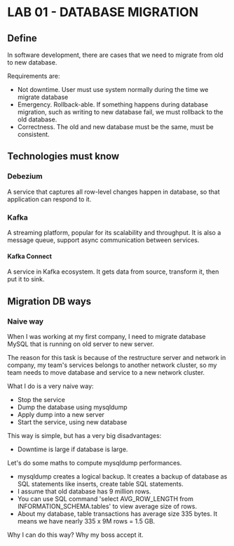 # LAB 01 - DATABASE MIGRATION

## Define

In software development, there are cases that we need to migrate from old to new database.

Requirements are:

- Not downtime. User must use system normally during the time we migrate database
- Emergency. Rollback-able. If something happens during database migration, such as writing to new database fail, we
  must rollback to the old database.
- Correctness. The old and new database must be the same, must be consistent.

## Technologies must know

### Debezium

A service that captures all row-level changes happen in database, so that application can respond to it.

### Kafka

A streaming platform, popular for its scalability and throughput. 
It is also a message queue, support async communication between services.

#### Kafka Connect

A service in Kafka ecosystem. It gets data from source, transform it, then put it to sink.

## Migration DB ways

### Naive way

When I was working at my first company, I need to migrate database MySQL that is running on old server to new server. 

The reason for this task is because of the restructure server and network in company, my team's services belongs to another network cluster, so my team needs to move database and service to a new network cluster.

What I do is a very naive way:
- Stop the service
- Dump the database using mysqldump
- Apply dump into a new server
- Start the service, using new database

This way is simple, but has a very big disadvantages:
- Downtime is large if database is large. 

Let's do some maths to compute mysqldump performances. 
- mysqldump creates a logical backup. It creates a backup of database as SQL statements like inserts, create table SQL statements.
- I assume that old database has 9 million rows. 
- You can use SQL command 'select AVG_ROW_LENGTH from INFORMATION_SCHEMA.tables' to view average size of rows.
- About my database, table transactions has average size 335 bytes. It means we have nearly 335 x 9M rows = 1.5 GB.

Why I can do this way? Why my boss accept it.





